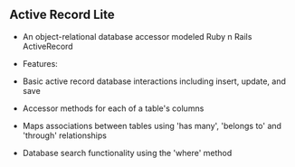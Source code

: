 ## Active Record Lite

* An object-relational database accessor modeled Ruby n Rails ActiveRecord 

* Features:

- Basic active record database interactions including insert, update, and save

- Accessor methods for each of a table's columns

- Maps associations between tables using 'has many', 'belongs to' and 'through' relationships

- Database search functionality using the 'where' method